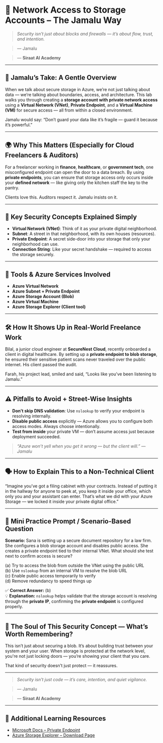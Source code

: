 # 🔐 Network Access to Storage Accounts – The Jamalu Way

> _Security isn’t just about blocks and firewalls — it’s about flow, trust, and intention._

> — Jamalu  

> — **Siraat AI Academy**

---

## 🧭 Jamalu’s Take: A Gentle Overview
When we talk about secure storage in Azure, we’re not just talking about data — we’re talking about boundaries, access, and architecture. This lab walks you through creating a **storage account with private network access** using a **Virtual Network (VNet)**, **Private Endpoint**, and a **Virtual Machine (VM)** for secure access — all from within a closed environment.

Jamalu would say: “Don’t guard your data like it’s fragile — guard it because it’s powerful.”

---

## 🌍 Why This Matters (Especially for Cloud Freelancers & Auditors)
For a freelancer working in **finance**, **healthcare**, or **government tech**, one misconfigured endpoint can open the door to a data breach. By using **private endpoints**, you can ensure that storage access only occurs inside your **defined network** — like giving only the kitchen staff the key to the pantry.

Clients love this. Auditors respect it. Jamalu insists on it.

---

## 🧠 Key Security Concepts Explained Simply
- **Virtual Network (VNet)**: Think of it as your private digital neighborhood.
- **Subnet**: A street in that neighborhood, with its own houses (resources).
- **Private Endpoint**: A secret side-door into your storage that only your neighborhood can use.
- **Connection String**: Like your secret handshake — required to access the storage securely.

---

## 🧰 Tools & Azure Services Involved
- **Azure Virtual Network**
- **Azure Subnet + Private Endpoint**
- **Azure Storage Account (Blob)**
- **Azure Virtual Machine**
- **Azure Storage Explorer (Client tool)**

---

## 🛠️ How It Shows Up in Real-World Freelance Work
Bilal, a junior cloud engineer at **SecureNest Cloud**, recently onboarded a client in digital healthcare. By setting up a **private endpoint to blob storage**, he ensured their sensitive patient scans never traveled over the public internet. His client passed the audit.

Farah, his project lead, smiled and said, “Looks like you’ve been listening to Jamalu.”

---

## ⚠️ Pitfalls to Avoid + Street-Wise Insights
- **Don’t skip DNS validation**: Use `nslookup` to verify your endpoint is resolving internally.
- **Disable public access** explicitly — Azure allows you to configure both access modes. Always choose intentionally.
- **Test from inside** your private VM — don’t assume access just because deployment succeeded.

> _“Azure won’t yell when you get it wrong — but the client will.” — Jamalu_

---

## 🗣️ How to Explain This to a Non-Technical Client
“Imagine you’ve got a filing cabinet with your contracts. Instead of putting it in the hallway for anyone to peek at, you keep it inside your office, which only you and your assistant can enter. That’s what we did with your Azure Storage — we locked it inside your private digital office.”

---

## 🧩 Mini Practice Prompt / Scenario-Based Question
**Scenario:** Sana is setting up a secure document repository for a law firm. She configures a blob storage account and disables public access. She creates a private endpoint tied to their internal VNet. What should she test next to confirm access is secure?

(a) Try to access the blob from outside the VNet using the public URL  
(b) Use `nslookup` from an internal VM to resolve the blob URL  
(c) Enable public access temporarily to verify  
(d) Remove redundancy to speed things up  

✅ **Correct Answer:** (b)  
💡 **Explanation:** `nslookup` helps validate that the storage account is resolving through the **private IP**, confirming the **private endpoint** is configured properly.

---

## 💎 The Soul of This Security Concept — What’s Worth Remembering?
This isn’t just about securing a blob.
It’s about building trust between your system and your user.
When storage is protected at the network level, you're not just locking doors — you’re showing your client that you care.

That kind of security doesn’t just protect — it reassures.

---

> _Security isn’t just code — it’s care, intention, and quiet vigilance._  

> — Jamalu  

> — **Siraat AI Academy**

---

## 🔗 Additional Learning Resources
- [Microsoft Docs – Private Endpoint](https://learn.microsoft.com/en-us/azure/private-link/private-endpoint-overview)
- [Azure Storage Explorer – Download Page](https://azure.microsoft.com/en-us/products/storage/storage-explorer/)
